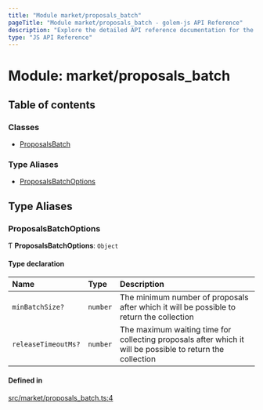 ```yaml
---
title: "Module market/proposals_batch"
pageTitle: "Module market/proposals_batch - golem-js API Reference"
description: "Explore the detailed API reference documentation for the Module market/proposals_batch within the golem-js SDK for the Golem Network."
type: "JS API Reference"
---
```

# Module: market/proposals\_batch

## Table of contents

### Classes

- [ProposalsBatch](../classes/market_proposals_batch.ProposalsBatch)

### Type Aliases

- [ProposalsBatchOptions](market_proposals_batch#proposalsbatchoptions)

## Type Aliases

### ProposalsBatchOptions

Ƭ **ProposalsBatchOptions**: `Object`

#### Type declaration

| Name | Type | Description |
| :------ | :------ | :------ |
| `minBatchSize?` | `number` | The minimum number of proposals after which it will be possible to return the collection |
| `releaseTimeoutMs?` | `number` | The maximum waiting time for collecting proposals after which it will be possible to return the collection |

#### Defined in

[src/market/proposals_batch.ts:4](https://github.com/golemfactory/golem-js/blob/4182943/src/market/proposals_batch.ts#L4)
